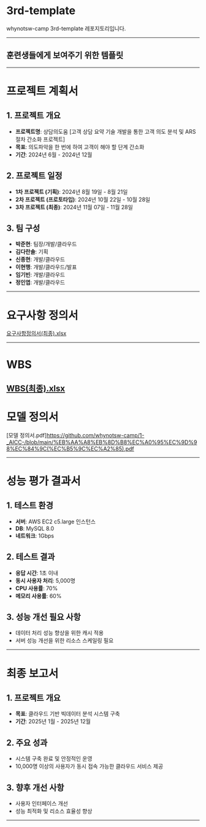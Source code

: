 # 3rd-template
whynotsw-camp 3rd-template 레포지토리입니다.

---------------------------------------

## 훈련생들에게 보여주기 위한 템플릿

---------------------------------------

# 프로젝트 계획서

## 1. 프로젝트 개요
- **프로젝트명**: 상담의도움 [고객 상담 요약 기술 개발을 통한 고객 의도 분석 및 ARS 절차 간소화 프로젝트]
- **목표**: 의도파악을 한 번에 하여 고객이 해야 할 단계 간소화
- **기간**: 2024년 6월 - 2024년 12월

## 2. 프로젝트 일정
- **1차 프로젝트 (기획)**: 2024년 8월 19일 - 8월 21일
- **2차 프로젝트 (프로토타입)**: 2024년 10월 22일 - 10월 28일
- **3차 프로젝트 (최종)**: 2024년 11월 07일 - 11월 28일

## 3. 팀 구성
- **박준현**: 팀장/개발/클라우드
- **김다란솔**: 기획
- **신종현**: 개발/클라우드
- **이현행**: 개발/클라우드/발표
- **임기빈**: 개발/클라우드
- **정인엽**: 개발/클라우드

---------------------------------------

# 요구사항 정의서
[요구사항정의서(최종).xlsx](https://github.com/whynotsw-camp/1-_AICC-/blob/main/%EC%9A%94%EA%B5%AC%EC%82%AC%ED%95%AD%EC%A0%95%EC%9D%98%EC%84%9C(%EC%B5%9C%EC%A2%85).xlsx)

----------------------------------------

# WBS
[WBS(최종).xlsx](https://github.com/whynotsw-camp/1-_AICC-/blob/main/WBS(%EC%B5%9C%EC%A2%85).xlsx)
-----------------------------------------

# 모델 정의서

[모델 정의서.pdf]https://github.com/whynotsw-camp/1-_AICC-/blob/main/%EB%AA%A8%EB%8D%B8%EC%A0%95%EC%9D%98%EC%84%9C(%EC%B5%9C%EC%A2%85).pdf
 
----------------------------------------

# 성능 평가 결과서

## 1. 테스트 환경
- **서버**: AWS EC2 c5.large 인스턴스
- **DB**: MySQL 8.0
- **네트워크**: 1Gbps

## 2. 테스트 결과
- **응답 시간**: 1초 이내
- **동시 사용자 처리**: 5,000명
- **CPU 사용률**: 70%
- **메모리 사용률**: 60%

## 3. 성능 개선 필요 사항
- 데이터 처리 성능 향상을 위한 캐시 적용
- 서버 성능 개선을 위한 리소스 스케일링 필요

-----------------------------------------

# 최종 보고서

## 1. 프로젝트 개요
- **목표**: 클라우드 기반 빅데이터 분석 시스템 구축
- **기간**: 2025년 1월 - 2025년 12월

## 2. 주요 성과
- 시스템 구축 완료 및 안정적인 운영
- 10,000명 이상의 사용자가 동시 접속 가능한 클라우드 서비스 제공

## 3. 향후 개선 사항
- 사용자 인터페이스 개선
- 성능 최적화 및 리소스 효율성 향상

-----------------------------------------

